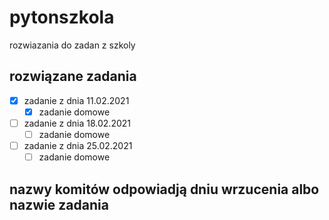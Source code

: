 # pytonszkola

rozwiazania do zadan z szkoly

## rozwiązane zadania

 - [x] zadanie z dnia 11.02.2021
   - [x] zadanie domowe
 - [ ] zadanie z dnia 18.02.2021
   - [ ] zadanie domowe
 - [ ] zadanie z dnia 25.02.2021
   - [ ] zadanie domowe

## nazwy komitów odpowiadją dniu wrzucenia albo nazwie zadania